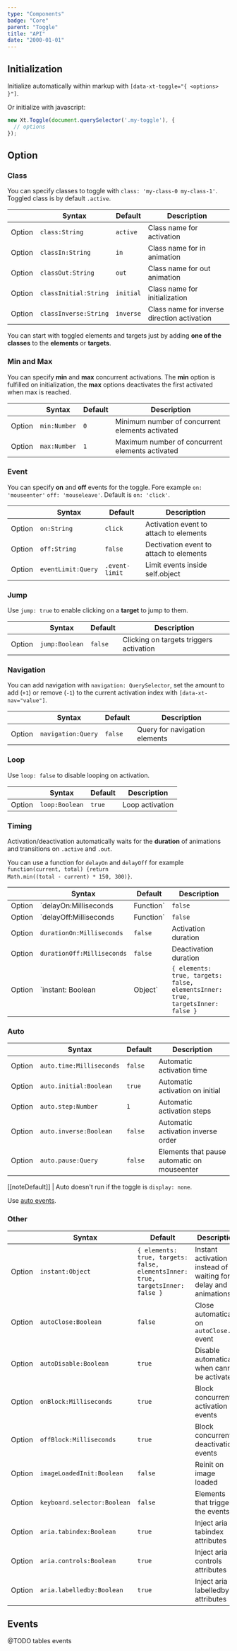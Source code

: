```yaml
---
type: "Components"
badge: "Core"
parent: "Toggle"
title: "API"
date: "2000-01-01"
---
```


## Initialization

Initialize automatically within markup with `[data-xt-toggle="{ <options> }"]`.

Or initialize with javascript:

```jsx
new Xt.Toggle(document.querySelector('.my-toggle'), {
  // options
});
```

## Option

### Class

You can specify classes to toggle with `class: 'my-class-0 my-class-1'`. Toggled class is by default `.active`.

<div class="table--scroll">

|                         | Syntax                                    | Default                       | Description                   |
| ----------------------- | ----------------------------------------- | ----------------------------- | ----------------------------- |
| Option                  | `class:String`                          | `active`        | Class name for activation            |
| Option                  | `classIn:String`                          | `in`        | Class name for in animation            |
| Option                  | `classOut:String`                          | `out`        | Class name for out animation            |
| Option                  | `classInitial:String`                          | `initial`        | Class name for initialization            |
| Option                  | `classInverse:String`                          | `inverse`        | Class name for inverse direction activation            |

</div>

<demo>
  <demovanilla src="vanilla/components/toggle/class">
  </demovanilla>
</demo>

You can start with toggled elements and targets just by adding **one of the classes** to the **elements** or **targets**.

<demo>
  <demovanilla src="vanilla/components/toggle/start">
  </demovanilla>
</demo>

### Min and Max

You can specify **min** and **max** concurrent activations. The **min** option is fulfilled on initialization, the **max** options deactivates the first activated when max is reached.

<div class="table--scroll">

|                         | Syntax                                    | Default                       | Description                   |
| ----------------------- | ----------------------------------------- | ----------------------------- | ----------------------------- |
| Option                  | `min:Number`                          | `0`        | Minimum number of concurrent elements activated            |
| Option                  | `max:Number`                          | `1`        | Maximum number of concurrent elements activated            |

</div>

<demo>
  <demovanilla src="vanilla/components/toggle/minmax">
  </demovanilla>
</demo>

### Event

You can specify **on** and **off** events for the toggle. Fore example `on: 'mouseenter'` `off: 'mouseleave'`. Default is `on: 'click'`.

<div class="table--scroll">

|                         | Syntax                                    | Default                       | Description                   |
| ----------------------- | ----------------------------------------- | ----------------------------- | ----------------------------- |
| Option                  | `on:String`                          | `click`        | Activation event to attach to elements            |
| Option                  | `off:String`                          | `false`        | Dectivation event to attach to elements            |
| Option                  | `eventLimit:Query`                          | `.event-limit`        | Limit events inside self.object            |

</div>

<demo>
  <demovanilla src="vanilla/components/toggle/event">
  </demovanilla>
</demo>

### Jump

Use `jump: true` to enable clicking on a **target** to jump to them.

<div class="table--scroll">

|                         | Syntax                                    | Default                       | Description                   |
| ----------------------- | ----------------------------------------- | ----------------------------- | ----------------------------- |
| Option                  | `jump:Boolean`                          | `false`        | Clicking on targets triggers activation            |

</div>

<demo>
  <demovanilla src="vanilla/components/toggle/jump">
  </demovanilla>
</demo>

### Navigation

You can add navigation with `navigation: QuerySelector`, set the amount to add (`+1`) or remove (`-1`) to the current activation index with `[data-xt-nav="value"]`.

<div class="table--scroll">

|                         | Syntax                                    | Default                       | Description                   |
| ----------------------- | ----------------------------------------- | ----------------------------- | ----------------------------- |
| Option                  | `navigation:Query`                          | `false`        | Query for navigation elements             |

</div>

<demo>
  <demovanilla src="vanilla/components/toggle/navigation">
  </demovanilla>
</demo>

### Loop

Use `loop: false` to disable looping on activation.

<div class="table--scroll">

|                         | Syntax                                    | Default                       | Description                   |
| ----------------------- | ----------------------------------------- | ----------------------------- | ----------------------------- |
| Option                  | `loop:Boolean`                          | `true`        | Loop activation            |

</div>

### Timing

Activation/deactivation automatically waits for the <strong>duration</strong> of animations and transitions on <code>.active</code> and <code>.out</code>.

You can use a function for <code>delayOn</code> and <code>delayOff</code> for example <code>function(current, total) {return Math.min((total - current) * 150, 300)}</code>.

<div class="table--scroll">

|                         | Syntax                                    | Default                       | Description                   |
| ----------------------- | ----------------------------------------- | ----------------------------- | ----------------------------- |
| Option                  | `delayOn:Milliseconds|Function`                          | `false`        | Activation delay            |
| Option                  | `delayOff:Milliseconds|Function`                          | `false`        | Deactivation delay            |
| Option                  | `durationOn:Milliseconds`                          | `false`        | Activation duration            |
| Option                  | `durationOff:Milliseconds`                          | `false`        | Deactivation duration            |
| Option                  | `instant: Boolean|Object`                 | `{ elements: true, targets: false, elementsInner: true, targetsInner: false }`     | Set instant activation and deactivation          |

</div>

<demo>
  <demovanilla src="vanilla/components/toggle/timing-duration">
  </demovanilla>
  <demovanilla src="vanilla/components/toggle/timing-delay">
  </demovanilla>
  <demovanilla src="vanilla/components/toggle/timing-delay-fnc">
  </demovanilla>
  <demovanilla src="vanilla/components/toggle/timing-instant">
  </demovanilla>
</demo>

### Auto

<div class="table--scroll">

|                         | Syntax                                    | Default                       | Description                   |
| ----------------------- | ----------------------------------------- | ----------------------------- | ----------------------------- |
| Option                  | `auto.time:Milliseconds`                          | `false`        | Automatic activation time            |
| Option                  | `auto.initial:Boolean`                          | `true`        | Automatic activation on initial            |
| Option                  | `auto.step:Number`                          | `1`        | Automatic activation steps            |
| Option                  | `auto.inverse:Boolean`                          | `false`        | Automatic activation inverse order            |
| Option                  | `auto.pause:Query`                          | `false`        | Elements that pause automatic on mouseenter            |

</div>

[[noteDefault]]
| Auto doesn't run if the toggle is `display: none`.

<demo>
  <demovanilla src="vanilla/components/toggle/auto-initial">
  </demovanilla>
  <demovanilla src="vanilla/components/toggle/auto-step">
  </demovanilla>
  <demovanilla src="vanilla/components/toggle/auto-inverse">
  </demovanilla>
  <demovanilla src="vanilla/components/toggle/auto-pause">
  </demovanilla>
  <demovanilla src="vanilla/components/toggle/auto-minmax">
  </demovanilla>
  <demovanilla src="vanilla/components/toggle/progress">
    <div class="gatsby_demo_text">
      Use <a href="/core/toggle/@TODO">auto events</a>.
    </div>
  </demovanilla>
</demo>

### Other

<div class="table--scroll">

|                         | Syntax                                    | Default                       | Description                   |
| ----------------------- | ----------------------------------------- | ----------------------------- | ----------------------------- |
| Option                  | `instant:Object`                          | `{ elements: true, targets: false, elementsInner: true, targetsInner: false }`        | Instant activation instead of waiting for delay and animations             |
| Option                  | `autoClose:Boolean`                          | `false`        | Close automatically on `autoClose.xt` event            |
| Option                  | `autoDisable:Boolean`                          | `true`        | Disable automatically when cannot be activated             |
| Option                  | `onBlock:Milliseconds`                          | `true`        | Block concurrent activation events            |
| Option                  | `offBlock:Milliseconds`                          | `true`        | Block concurrent deactivation events            |
| Option                  | `imageLoadedInit:Boolean`                          | `false`        | Reinit on image loaded            |
| Option                  | `keyboard.selector:Boolean`                          | `false`        | Elements that triggers the events            |
| Option                  | `aria.tabindex:Boolean`                          | `true`        | Inject aria tabindex attributes            |
| Option                  | `aria.controls:Boolean`                          | `true`        | Inject aria controls attributes            |
| Option                  | `aria.labelledby:Boolean`                          | `true`        | Inject aria labelledby attributes            |

</div>

## Events

@TODO tables events
